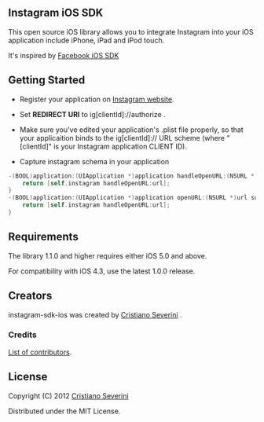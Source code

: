 ## Instagram iOS SDK

This open source iOS library allows you to integrate Instagram into your iOS application include iPhone, iPad and iPod touch.

It's inspired by [Facebook iOS SDK](https://github.com/facebook/facebook-ios-sdk/)

## Getting Started

* Register your application on [Instagram website](http://instagram.com/developer/clients/manage/).

* Set **REDIRECT URI** to ig\[clientId\]://authorize .

* Make sure you've edited your application's .plist file properly, so that your applicaition binds to the ig\[clientId\]:// URL scheme (where "\[clientId\]" is your Instagram application CLIENT ID).

* Capture instagram schema in your application
``` objective-c
-(BOOL)application:(UIApplication *)application handleOpenURL:(NSURL *)url {
    return [self.instagram handleOpenURL:url]; 
}
-(BOOL)application:(UIApplication *)application openURL:(NSURL *)url sourceApplication:(NSString *)sourceApplication annotation:(id)annotation {
    return [self.instagram handleOpenURL:url];    
}
```

## Requirements

The library 1.1.0 and higher requires either iOS 5.0 and above.

For compatibility with iOS 4.3, use the latest 1.0.0 release.

## Creators

instagram-sdk-ios was created by [Cristiano Severini](https://github.com/crino/) .

### Credits

[List of contributors](https://github.com/crino/instagram-ios-sdk/graphs/contributors).

## License

Copyright (C) 2012 [Cristiano Severini](https://github.com/crino/)

Distributed under the MIT License.
